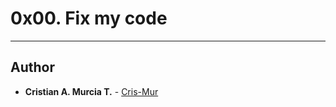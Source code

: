 # 0x00. Fix my code
---
## Author
* **Cristian A. Murcia T.** - [Cris-Mur](https://github.com/Cris-Mur)